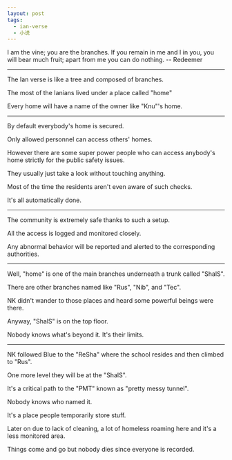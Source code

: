 ```yaml
---
layout: post
tags:
  - ian-verse
  - 小说
---
```


I am the vine; you are the branches. If you remain in me and I in you, you will bear much fruit; apart from me you can do nothing. -- Redeemer

---

The Ian verse is like a tree and composed of branches.

The most of the Ianians lived under a place called "home"

Every home will have a name of the owner like "Knu"'s home.

---

By default everybody's home is secured. 

Only allowed personnel can access others' homes. 

However there are some super power people who can access anybody's home strictly for the public safety issues.

They usually just take a look without touching anything.

Most of the time the residents aren't even aware of such checks.

It's all automatically done. 

---

The community is extremely safe thanks to such a setup.

All the access is logged and monitored closely.

Any abnormal behavior will be reported and alerted to the corresponding authorities. 

---

Well, "home" is one of the main branches underneath a trunk called "ShalS".

There are other branches named like "Rus", "Nib", and "Tec". 

NK didn't wander to those places and heard some powerful beings were there.

Anyway, "ShalS" is on the top floor.

Nobody knows what's beyond it. It's their limits. 

---

NK followed Blue to the "ReSha" where the school resides and then climbed to "Rus".

One more level they will be at the "ShalS".

It's a critical path to the "PMT" known as "pretty messy tunnel".

Nobody knows who named it.

It's a place people temporarily store stuff.

Later on due to lack of cleaning, a lot of homeless roaming here and it's a less monitored area.

Things come and go but nobody dies since everyone is recorded. 